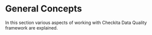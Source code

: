 # General Concepts

In this section various aspects of working with Checkita Data Quality framework are explained.






